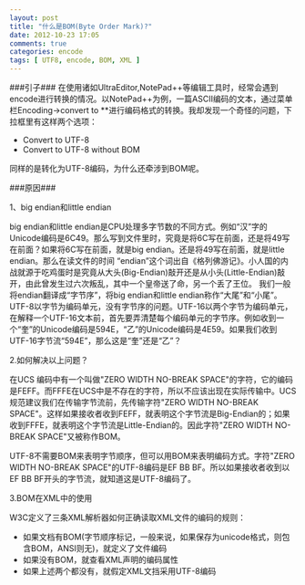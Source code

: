 ```yaml
---
layout: post
title: "什么是BOM(Byte Order Mark)?"
date: 2012-10-23 17:05
comments: true
categories: encode
tags: [ UTF8, encode, BOM, XML ]
---
```

###引子###
在使用诸如UltraEditor,NotePad++等编辑工具时，经常会遇到encode进行转换的情况。以NotePad++为例，一篇ASCII编码的文本，通过菜单栏Encoding->convert to **进行编码格式的转换。我却发现一个奇怪的问题，下拉框里有这样两个选项：
   
* Convert to UTF-8   
* Convert to UTF-8 without BOM   

同样的是转化为UTF-8编码，为什么还牵涉到BOM呢。
<!--more-->

###原因###

1、big endian和little endian  
 
big endian和little endian是CPU处理多字节数的不同方式。例如“汉”字的Unicode编码是6C49。那么写到文件里时，究竟是将6C写在前面，还是将49写在前面？如果将6C写在前面，就是big endian。还是将49写在前面，就是little endian。那么在读文件的时间 “endian”这个词出自《格列佛游记》。小人国的内战就源于吃鸡蛋时是究竟从大头(Big-Endian)敲开还是从小头(Little-Endian)敲开，由此曾发生过六次叛乱，其中一个皇帝送了命，另一个丢了王位。 
我们一般将endian翻译成“字节序”，将big endian和little endian称作“大尾”和“小尾”。  
UTF-8以字节为编码单元，没有字节序的问题。UTF-16以两个字节为编码单元，在解释一个UTF-16文本前，首先要弄清楚每个编码单元的字节序。例如收到一个“奎”的Unicode编码是594E，“乙”的Unicode编码是4E59。如果我们收到UTF-16字节流“594E”，那么这是“奎”还是“乙”？  
 
2.如何解决以上问题？   

在UCS 编码中有一个叫做"ZERO WIDTH NO-BREAK SPACE"的字符，它的编码是FEFF。而FFFE在UCS中是不存在的字符，所以不应该出现在实际传输中。UCS规范建议我们在传输字节流前，先传输字符"ZERO WIDTH NO-BREAK SPACE"。这样如果接收者收到FEFF，就表明这个字节流是Big-Endian的；如果收到FFFE，就表明这个字节流是Little-Endian的。因此字符"ZERO WIDTH NO-BREAK SPACE"又被称作BOM。  

UTF-8不需要BOM来表明字节顺序，但可以用BOM来表明编码方式。字符"ZERO WIDTH NO-BREAK SPACE"的UTF-8编码是EF BB BF。所以如果接收者收到以EF BB BF开头的字节流，就知道这是UTF-8编码了。

3.BOM在XML中的使用   

 W3C定义了三条XML解析器如何正确读取XML文件的编码的规则：   

* 如果文档有BOM(字节顺序标记，一般来说，如果保存为unicode格式，则包含BOM，ANSI则无)，就定义了文件编码   
* 如果没有BOM，就查看XML声明的编码属性   
* 如果上述两个都没有，就假定XML文挡采用UTF-8编码   